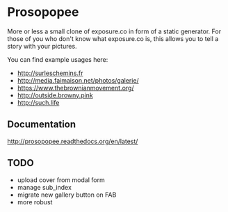 # Prosopopee

More or less a small clone of exposure.co in form of a static generator. For
those of you who don't know what exposure.co is, this allows you to tell a
story with your pictures.

You can find example usages here:

* http://surleschemins.fr
* http://media.faimaison.net/photos/galerie/
* https://www.thebrownianmovement.org/
* http://outside.browny.pink
* http://such.life


## Documentation

http://prosopopee.readthedocs.org/en/latest/


## TODO

* upload cover from modal form
* manage sub_index
* migrate new gallery button on FAB
* more robust
